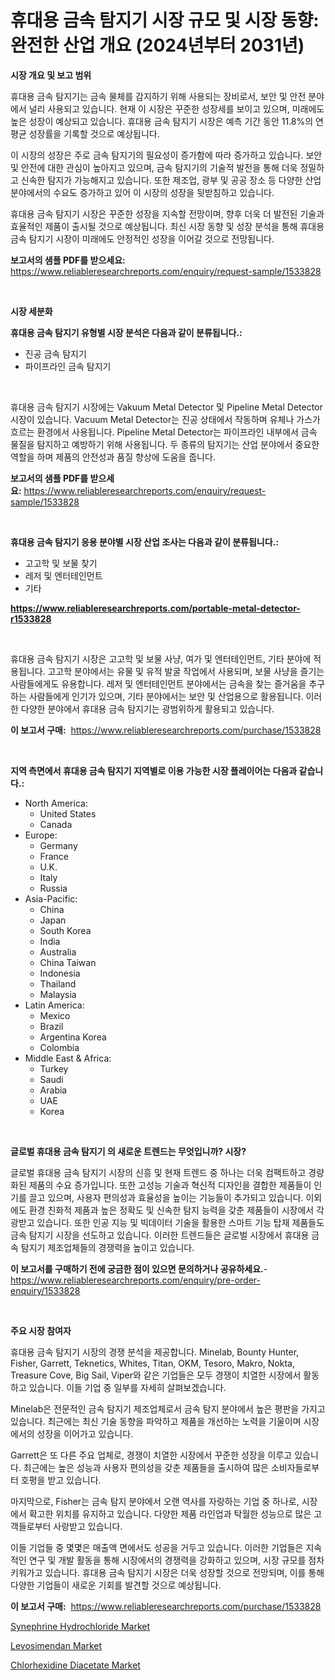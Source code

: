 <p><h1>휴대용 금속 탐지기 시장 규모 및 시장 동향: 완전한 산업 개요 (2024년부터 2031년)</h1></p><p><strong>시장 개요 및 보고 범위</strong></p>
<p><p>휴대용 금속 탐지기는 금속 물체를 감지하기 위해 사용되는 장비로서, 보안 및 안전 분야에서 널리 사용되고 있습니다. 현재 이 시장은 꾸준한 성장세를 보이고 있으며, 미래에도 높은 성장이 예상되고 있습니다. 휴대용 금속 탐지기 시장은 예측 기간 동안 11.8%의 연평균 성장률을 기록할 것으로 예상됩니다.</p><p>이 시장의 성장은 주로 금속 탐지기의 필요성이 증가함에 따라 증가하고 있습니다. 보안 및 안전에 대한 관심이 높아지고 있으며, 금속 탐지기의 기술적 발전을 통해 더욱 정밀하고 신속한 탐지가 가능해지고 있습니다. 또한 제조업, 광부 및 공공 장소 등 다양한 산업 분야에서의 수요도 증가하고 있어 이 시장의 성장을 뒷받침하고 있습니다.</p><p>휴대용 금속 탐지기 시장은 꾸준한 성장을 지속할 전망이며, 향후 더욱 더 발전된 기술과 효율적인 제품이 출시될 것으로 예상됩니다. 최신 시장 동향 및 성장 분석을 통해 휴대용 금속 탐지기 시장이 미래에도 안정적인 성장을 이어갈 것으로 전망됩니다.</p></p>
<p><strong>보고서의 샘플 PDF를 받으세요:</strong> <a href="https://www.reliableresearchreports.com/enquiry/request-sample/1533828">https://www.reliableresearchreports.com/enquiry/request-sample/1533828</a></p>
<p>&nbsp;</p>
<p><strong>시장 세분화</strong></p>
<p><strong>휴대용 금속 탐지기 유형별 시장 분석은 다음과 같이 분류됩니다.:</strong></p>
<p><ul><li>진공 금속 탐지기</li><li>파이프라인 금속 탐지기</li></ul></p>
<p>&nbsp;</p>
<p><p>휴대용 금속 탐지기 시장에는 Vakuum Metal Detector 및 Pipeline Metal Detector 시장이 있습니다. Vacuum Metal Detector는 진공 상태에서 작동하며 유체나 가스가 흐르는 환경에서 사용됩니다. Pipeline Metal Detector는 파이프라인 내부에서 금속 물질을 탐지하고 예방하기 위해 사용됩니다. 두 종류의 탐지기는 산업 분야에서 중요한 역할을 하며 제품의 안전성과 품질 향상에 도움을 줍니다.</p></p>
<p><strong>보고서의 샘플 PDF를 받으세요:</strong>&nbsp;<a href="https://www.reliableresearchreports.com/enquiry/request-sample/1533828">https://www.reliableresearchreports.com/enquiry/request-sample/1533828</a></p>
<p>&nbsp;</p>
<p><strong> 휴대용 금속 탐지기 응용 분야별 시장 산업 조사는 다음과 같이 분류됩니다.:</strong></p>
<p><ul><li>고고학 및 보물 찾기</li><li>레저 및 엔터테인먼트</li><li>기타</li></ul></p>
<p><strong><a href="https://www.reliableresearchreports.com/portable-metal-detector-r1533828">https://www.reliableresearchreports.com/portable-metal-detector-r1533828</a></strong></p>
<p>&nbsp;</p>
<p><p>휴대용 금속 탐지기 시장은 고고학 및 보물 사냥, 여가 및 엔터테인먼트, 기타 분야에 적용됩니다. 고고학 분야에서는 유물 및 유적 발굴 작업에서 사용되며, 보물 사냥을 즐기는 사람들에게도 유용합니다. 레저 및 엔터테인먼트 분야에서는 금속을 찾는 즐거움을 추구하는 사람들에게 인기가 있으며, 기타 분야에서는 보안 및 산업용으로 활용됩니다. 이러한 다양한 분야에서 휴대용 금속 탐지기는 광범위하게 활용되고 있습니다.</p></p>
<p><strong>이 보고서 구매:</strong>&nbsp; <a href="https://www.reliableresearchreports.com/purchase/1533828">https://www.reliableresearchreports.com/purchase/1533828</a></p>
<p>&nbsp;</p>
<p><strong>지역 측면에서 휴대용 금속 탐지기 지역별로 이용 가능한 시장 플레이어는 다음과 같습니다.:</strong></p>
<p><ul>
    <li>
        North America:
        <ul>
            <li>United States</li>
            <li>Canada</li>
        </ul>
    </li>
    <li>
        Europe:
        <ul>
            <li>Germany</li>
            <li>France</li>
            <li>U.K.</li>
            <li>Italy</li>
            <li>Russia</li>
        </ul>
    </li>
    <li>
        Asia-Pacific:
        <ul>
            <li>China</li>
            <li>Japan</li>
            <li>South Korea</li>
            <li>India</li>
            <li>Australia</li>
            <li>China Taiwan</li>
            <li>Indonesia</li>
            <li>Thailand</li>
            <li>Malaysia</li>
        </ul>
    </li>
    <li>
        Latin America:
        <ul>
            <li>Mexico</li>
            <li>Brazil</li>
            <li>Argentina Korea</li>
            <li>Colombia</li>
        </ul>
    </li>
    <li>
        Middle East & Africa:
        <ul>
            <li>Turkey</li>
            <li>Saudi</li>
            <li>Arabia</li>
            <li>UAE</li>
            <li>Korea</li>
        </ul>
    </li>
    </ul></p>
<p>&nbsp;</p>
<p><strong>글로벌 휴대용 금속 탐지기 의 새로운 트렌드는 무엇입니까? 시장?</strong></p>
<p><p>글로벌 휴대용 금속 탐지기 시장의 신흥 및 현재 트렌드 중 하나는 더욱 컴팩트하고 경량화된 제품의 수요 증가입니다. 또한 고성능 기술과 혁신적 디자인을 결합한 제품들이 인기를 끌고 있으며, 사용자 편의성과 효율성을 높이는 기능들이 추가되고 있습니다. 이외에도 환경 친화적 제품과 높은 정확도 및 신속한 탐지 능력을 갖춘 제품들이 시장에서 각광받고 있습니다. 또한 인공 지능 및 빅데이터 기술을 활용한 스마트 기능 탑재 제품들도 금속 탐지기 시장을 선도하고 있습니다. 이러한 트렌드들은 글로벌 시장에서 휴대용 금속 탐지기 제조업체들의 경쟁력을 높이고 있습니다.</p></p>
<p><strong>이 보고서를 구매하기 전에 궁금한 점이 있으면 문의하거나 공유하세요.</strong>- <a href="https://www.reliableresearchreports.com/enquiry/pre-order-enquiry/1533828">https://www.reliableresearchreports.com/enquiry/pre-order-enquiry/1533828</a></p>
<p>&nbsp;</p>
<p><strong>주요 시장 참여자</strong></p>
<p><p>휴대용 금속 탐지기 시장의 경쟁 분석을 제공합니다. Minelab, Bounty Hunter, Fisher, Garrett, Teknetics, Whites, Titan, OKM, Tesoro, Makro, Nokta, Treasure Cove, Big Sail, Viper와 같은 기업들은 모두 경쟁이 치열한 시장에서 활동하고 있습니다. 이들 기업 중 일부를 자세히 살펴보겠습니다.</p><p>Minelab은 전문적인 금속 탐지기 제조업체로서 금속 탐지 분야에서 높은 평판을 가지고 있습니다. 최근에는 최신 기술 동향을 파악하고 제품을 개선하는 노력을 기울이며 시장에서의 성장을 이어가고 있습니다.</p><p>Garrett은 또 다른 주요 업체로, 경쟁이 치열한 시장에서 꾸준한 성장을 이루고 있습니다. 최근에는 높은 성능과 사용자 편의성을 갖춘 제품들을 출시하여 많은 소비자들로부터 호평을 받고 있습니다.</p><p>마지막으로, Fisher는 금속 탐지 분야에서 오랜 역사를 자랑하는 기업 중 하나로, 시장에서 확고한 위치를 유지하고 있습니다. 다양한 제품 라인업과 탁월한 성능으로 많은 고객들로부터 사랑받고 있습니다.</p><p>이들 기업들 중 몇몇은 매출액 면에서도 성공을 거두고 있습니다. 이러한 기업들은 지속적인 연구 및 개발 활동을 통해 시장에서의 경쟁력을 강화하고 있으며, 시장 규모를 점차 키워가고 있습니다. 휴대용 금속 탐지기 시장은 더욱 성장할 것으로 전망되며, 이를 통해 다양한 기업들이 새로운 기회를 발견할 것으로 예상됩니다.</p></p>
<p><strong>이 보고서 구매:</strong>&nbsp;&nbsp;<a href="https://www.reliableresearchreports.com/purchase/1533828">https://www.reliableresearchreports.com/purchase/1533828</a></p>
<p><p><a href="https://summer-dogwood-3e9.notion.site/Global-Synephrine-Hydrochloride-Market-by-Types-Applications-and-Major-Players-with-Regional-Grow-a140c747ef4d43778641672d6fc06c59">Synephrine Hydrochloride Market</a></p><p><a href="https://lydian-appliance-61d.notion.site/Levosimendan-Market-Size-2024-2031-Global-Industrial-Analysis-Key-Geographical-Regions-Market-Sh-08e4d7fb5c604b999766b33de7f0a0cd">Levosimendan Market</a></p><p><a href="https://forested-sushi-9b0.notion.site/Chlorhexidine-Diacetate-Market-Size-Growing-and-Forecasted-for-period-from-2024-2031-and-provides--c3b7412f10ca473985d49fbb51612192">Chlorhexidine Diacetate Market</a></p></p>